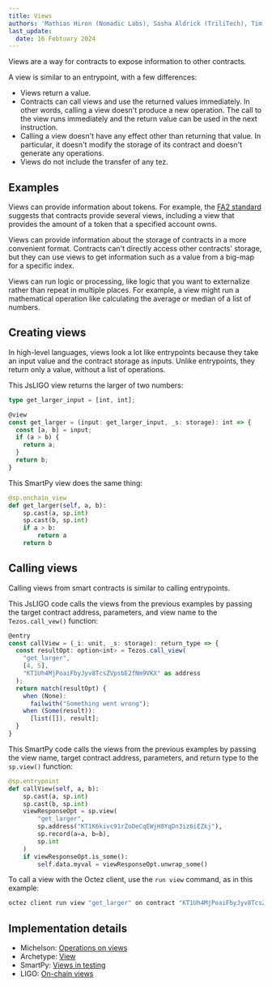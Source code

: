 ```yaml
---
title: Views
authors: 'Mathias Hiron (Nomadic Labs), Sasha Aldrick (TriliTech), Tim McMackin (TriliTech)'
last_update:
  date: 16 Febtuary 2024
---
```


Views are a way for contracts to expose information to other contracts.

A view is similar to an entrypoint, with a few differences:

- Views return a value.
- Contracts can call views and use the returned values immediately.
In other words, calling a view doesn't produce a new operation.
The call to the view runs immediately and the return value can be used in the next instruction.
- Calling a view doesn't have any effect other than returning that value.
In particular, it doesn't modify the storage of its contract and doesn't generate any operations.
- Views do not include the transfer of any tez.

## Examples

Views can provide information about tokens.
For example, the [FA2 standard](../architecture/tokens/FA2) suggests that contracts provide several views, including a view that provides the amount of a token that a specified account owns.

Views can provide information about the storage of contracts in a more convenient format.
Contracts can't directly access other contracts' storage, but they can use views to get information such as a value from a big-map for a specific index.

Views can run logic or processing, like logic that you want to externalize rather than repeat in multiple places.
For example, a view might run a mathematical operation like calculating the average or median of a list of numbers.

## Creating views

In high-level languages, views look a lot like entrypoints because they take an input value and the contract storage as inputs.
Unlike entrypoints, they return only a value, without a list of operations.

This JsLIGO view returns the larger of two numbers:

```ts
type get_larger_input = [int, int];

@view
const get_larger = (input: get_larger_input, _s: storage): int => {
  const [a, b] = input;
  if (a > b) {
    return a;
  }
  return b;
}
```

This SmartPy view does the same thing:

```python
@sp.onchain_view
def get_larger(self, a, b):
    sp.cast(a, sp.int)
    sp.cast(b, sp.int)
    if a > b:
        return a
    return b
```

## Calling views

Calling views from smart contracts is similar to calling entrypoints.

This JsLIGO code calls the views from the previous examples by passing the target contract address, parameters, and view name to the `Tezos.call_vew()` function:

```ts
@entry
const callView = (_i: unit, _s: storage): return_type => {
  const resultOpt: option<int> = Tezos.call_view(
    "get_larger",
    [4, 5],
    "KT1Uh4MjPoaiFbyJyv8TcsZVpsbE2fNm9VKX" as address
  );
  return match(resultOpt) {
    when (None):
      failwith("Something went wrong");
    when (Some(result)):
      [list([]), result];
  }
}
```

This SmartPy code calls the views from the previous examples by passing the view name, target contract address, parameters, and return type to the `sp.view()` function:

```python
@sp.entrypoint
def callView(self, a, b):
    sp.cast(a, sp.int)
    sp.cast(b, sp.int)
    viewResponseOpt = sp.view(
        "get_larger",
        sp.address("KT1K6kivc91rZoDeCqEWjH8YqDn3iz6iEZkj"),
        sp.record(a=a, b=b),
        sp.int
    )
    if viewResponseOpt.is_some():
        self.data.myval = viewResponseOpt.unwrap_some()
```

To call a view with the Octez client, use the `run view` command, as in this example:

```bash
octez client run view "get_larger" on contract "KT1Uh4MjPoaiFbyJyv8TcsZVpsbE2fNm9VKX" with input "Pair 4 5"
```
<!-- TODO link to info on encoding param values -->

## Implementation details

- Michelson: [Operations on views](https://tezos.gitlab.io/active/michelson.html#operations-on-views)
- Archetype: [View](https://archetype-lang.org/docs/reference/declarations/view)
- SmartPy: [Views in testing](https://smartpy.io/manual/scenarios/testing_contracts#views)
- LIGO: [On-chain views](https://ligolang.org/docs/protocol/hangzhou#on-chain-views)
